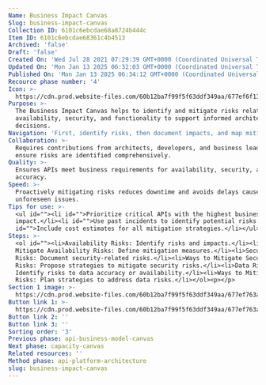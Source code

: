 ```yaml
---
Name: Business Impact Canvas
Slug: business-impact-canvas
Collection ID: 6101c6ebcdae68a8724b444c
Item ID: 6101c6ebcdae68361c4b4513
Archived: 'false'
Draft: 'false'
Created On: 'Wed Jul 28 2021 07:29:39 GMT+0000 (Coordinated Universal Time)'
Updated On: 'Mon Jan 13 2025 06:32:03 GMT+0000 (Coordinated Universal Time)'
Published On: 'Mon Jan 13 2025 06:34:12 GMT+0000 (Coordinated Universal Time)'
Recource phase number: '4'
Icon: >-
  https://cdn.prod.website-files.com/60b12ba7f99f5f63ddf349aa/677ef6f137b398116c0834c3_businessImpactCanvas.png
Purpose: >-
  The Business Impact Canvas helps to identify and mitigate risks related to API
  availability, security, and functionality to support informed architectural
  decisions.
Navigation: 'First, identify risks, then document impacts, and map mitigation strategies.'
Collaboration: >-
  Requires contributions from architects, developers, and business leaders to
  ensure risks are identified comprehensively.
Quality: >-
  Ensures APIs meet business requirements for availability, security, and data
  accuracy.
Speed: >-
  Proactively mitigating risks reduces downtime and avoids delays caused by
  unforeseen issues.
Tips for use: >-
  <ul id=""><li id="">Prioritize critical APIs with the highest business
  impact.</li><li id="">Use past incidents to identify potential risks.</li><li
  id="">Include cost estimates for all mitigation strategies.</li></ul>
Steps: >-
  <ol id=""><li>Availability Risks: Identify risks and impacts.</li><li>Ways to
  Mitigate Availability Risks: Define mitigation measures.</li><li>Security
  Risks: Document security-related risks.</li><li>Ways to Mitigate Security
  Risks: Propose strategies to mitigate security risks.</li><li>Data Risks:
  Identify risks to data accuracy or availability.</li><li>Ways to Mitigate Data
  Risks: Plan strategies to address data risks.</li></ol><p>‍</p>
Section 1 image: >-
  https://cdn.prod.website-files.com/60b12ba7f99f5f63ddf349aa/677ef763ab691bb016708624_businessImpactCanvas.svg
Button link 1: >-
  https://cdn.prod.website-files.com/60b12ba7f99f5f63ddf349aa/677ef763ab691bb016708624_businessImpactCanvas.svg
Button link 2: ''
Button link 3: ''
Sorting order: '3'
Previous phase: api-business-model-canvas
Next phase: capacity-canvas
Related resources: ''
Method phase: api-platform-architecture
slug: business-impact-canvas
---
```


